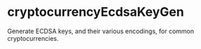 # cryptocurrencyEcdsaKeyGen
Generate ECDSA keys, and their various encodings, for common cryptocurrencies.
